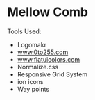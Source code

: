 # Mellow Comb

Tools Used:
- Logomakr
- www.0to255.com
- www.flatuicolors.com
- Normalize.css
- Responsive Grid System
- ion icons
- Way points
